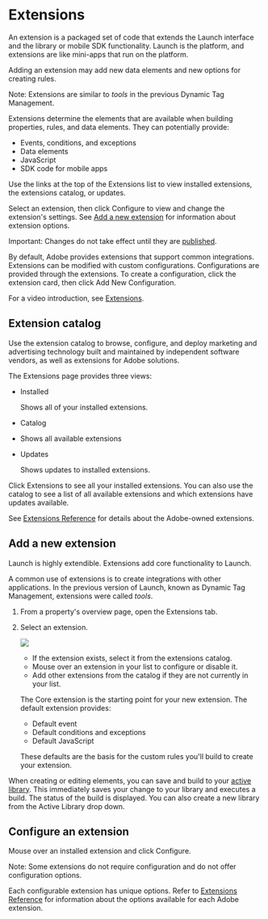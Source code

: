 # Extensions

An extension is a packaged set of code that extends the Launch interface and the library or mobile SDK functionality. Launch is the platform, and extensions are like mini-apps that run on the platform.

Adding an extension may add new data elements and new options for creating rules.

Note: Extensions are similar to _tools_ in the previous Dynamic Tag Management.

Extensions determine the elements that are available when building properties, rules, and data elements. They can potentially provide:

* Events, conditions, and exceptions
* Data elements
* JavaScript
* SDK code for mobile apps

Use the links at the top of the Extensions list to view installed extensions, the extensions catalog, or updates.

Select an extension, then click Configure to view and change the extension's settings. See [Add a new extension](extensions.md#add-a-new-extension) for information about extension options.

Important: Changes do not take effect until they are [published](../publishing/).

By default, Adobe provides extensions that support common integrations. Extensions can be modified with custom configurations. Configurations are provided through the extensions. To create a configuration, click the extension card, then click Add New Configuration.

For a video introduction, see [Extensions](../getting-started/videos.md).

## Extension catalog

Use the extension catalog to browse, configure, and deploy marketing and advertising technology built and maintained by independent software vendors, as well as extensions for Adobe solutions.

The Extensions page provides three views:

* Installed

  Shows all of your installed extensions.

* Catalog
* Shows all available extensions
* Updates

  Shows updates to installed extensions.

Click Extensions to see all your installed extensions. You can also use the catalog to see a list of all available extensions and which extensions have updates available.

See [Extensions Reference](../extension-reference/) for details about the Adobe-owned extensions.

## Add a new extension

Launch is highly extendible. Extensions add core functionality to Launch.

A common use of extensions is to create integrations with other applications. In the previous version of Launch, known as Dynamic Tag Management, extensions were called _tools_.

1. From a property's overview page, open the Extensions tab.
2. Select an extension.

   ![](../.gitbook/assets/extensions.png)

   * If the extension exists, select it from the extensions catalog.
   * Mouse over an extension in your list to configure or disable it.
   * Add other extensions from the catalog if they are not currently in your list.

   The Core extension is the starting point for your new extension. The default extension provides:

   * Default event
   * Default conditions and exceptions
   * Default JavaScript

   These defaults are the basis for the custom rules you'll build to create your extension.

When creating or editing elements, you can save and build to your [active library](../publishing/libraries.md#active-library). This immediately saves your change to your library and executes a build. The status of the build is displayed. You can also create a new library from the Active Library drop down.

## Configure an extension

Mouse over an installed extension and click Configure.

Note: Some extensions do not require configuration and do not offer configuration options.

Each configurable extension has unique options. Refer to [Extensions Reference](../extension-reference/) for information about the options available for each Adobe extension.


